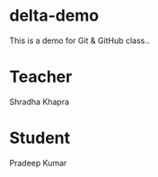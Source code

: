 # delta-demo
This is a demo for Git &amp; GitHub class..

# Teacher
Shradha Khapra

# Student
Pradeep Kumar